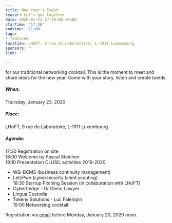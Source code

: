 ```yaml
---
title: New Year's Event
teaser: Let's get together
date: 2020-01-23 17:30:00 +0100
startime: '17:30'
endtime: '21:00'
tags:
- featured
location: LHoFT, 9 rue du Laboratoire, L-1911 Luxembourg
sponsors: ''
link: ''

---
```

for our traditional networking cocktail. This is the moment to meet and share ideas for the new year. Come with your story, listen and create bonds.

##### When:

Thursday, January 23, 2020

##### Place:

LHoFT, 9 rue du Laboratoire, L-1911 Luxembourg

##### Agenda:

17:30 Registration on site  
18:00 Welcome by Pascal Steichen  
18:10 Presentation CLUSIL activities 2019-2020  
   - WG-BCMS (business continuity management)  
   - LetzPwn (cybersecurity talent scouting)  
18:30 Startup Pitching Session (in collaboration with LHoFT)  
   - Cyberhedge - Dr Glenn Lawyer  
   - Lingua Custodia  
   - Tokeny Solutions - Luc Falempin  
19:00 Networking cocktail

Registration via [email](mailto:secgen@clusil.lu) before Monday, January 20, 2020 noon.
